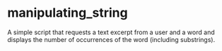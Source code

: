 # manipulating_string

A simple script that requests a text excerpt from a user and a word and displays the number of occurrences of the word (including substrings).
